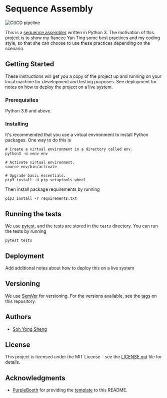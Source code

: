 # Sequence Assembly

![CI/CD pipeline](https://github.com/sohyongsheng/sequence_assembly/workflows/CI/CD%20pipeline/badge.svg)

This is a [sequence assembler](https://en.wikipedia.org/wiki/Sequence_assembly) written in Python 3. The motivation of this project is to show my fiancee Yan Ting some best practices and my coding style, so that she can choose to use these practices depending on the scenario.

## Getting Started

These instructions will get you a copy of the project up and running on your local machine for development and testing purposes. See deployment for notes on how to deploy the project on a live system.

### Prerequisites

Python 3.6 and above.

### Installing

It's recommended that you use a virtual environment to install Python packages. One way to do this is

```
# Create a virtual environment in a directory called env.
python3 -m venv env

# Activate virtual environment.
source env/bin/activate

# Upgrade basic essentials.
pip3 install -U pip setuptools wheel
```

Then install package requirements by running

```
pip3 install -r requirements.txt
```


## Running the tests

We use [pytest](https://docs.pytest.org/en/stable/), and the tests are stored in the `tests` directory. You can run the tests by running

```
pytest tests
```

## Deployment

Add additional notes about how to deploy this on a live system

## Versioning

We use [SemVer](http://semver.org/) for versioning. For the versions available, see the [tags](https://github.com/sohyongsheng/sequence_assembly/tags) on this repository. 

## Authors

- [Soh Yong Sheng](https://github.com/sohyongsheng)

## License

This project is licensed under the MIT License - see the [LICENSE.md](LICENSE.md) file for details.

## Acknowledgments

- [PurpleBooth](https://github.com/PurpleBooth) for providing the [template](https://github.com/PurpleBooth/a-good-readme-template) to this README.

